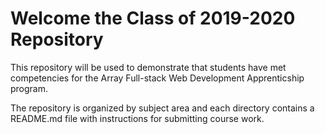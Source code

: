 # Welcome the Class of 2019-2020 Repository

This repository will be used to demonstrate that students have met competencies for the Array Full-stack Web Development Apprenticship program.

The repository is organized by subject area and each directory contains a README.md file with instructions for submitting course work.
